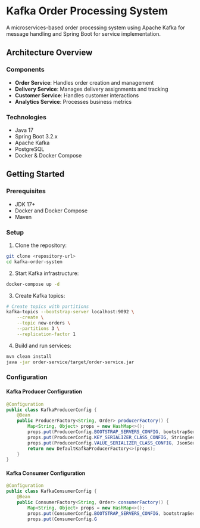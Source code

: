 # Kafka Order Processing System

A microservices-based order processing system using Apache Kafka for message handling and Spring Boot for service implementation.

## Architecture Overview

### Components
- **Order Service**: Handles order creation and management
- **Delivery Service**: Manages delivery assignments and tracking
- **Customer Service**: Handles customer interactions
- **Analytics Service**: Processes business metrics

### Technologies
- Java 17
- Spring Boot 3.2.x
- Apache Kafka
- PostgreSQL
- Docker & Docker Compose

## Getting Started

### Prerequisites
- JDK 17+
- Docker and Docker Compose
- Maven

### Setup

1. Clone the repository:
```bash
git clone <repository-url>
cd kafka-order-system
```

2. Start Kafka infrastructure:
```bash
docker-compose up -d
```

3. Create Kafka topics:
```bash
# Create topics with partitions
kafka-topics --bootstrap-server localhost:9092 \
    --create \
    --topic new-orders \
    --partitions 3 \
    --replication-factor 1
```

4. Build and run services:
```bash
mvn clean install
java -jar order-service/target/order-service.jar
```

### Configuration

#### Kafka Producer Configuration
```java
@Configuration
public class KafkaProducerConfig {
    @Bean
    public ProducerFactory<String, Order> producerFactory() {
        Map<String, Object> props = new HashMap<>();
        props.put(ProducerConfig.BOOTSTRAP_SERVERS_CONFIG, bootstrapServers);
        props.put(ProducerConfig.KEY_SERIALIZER_CLASS_CONFIG, StringSerializer.class);
        props.put(ProducerConfig.VALUE_SERIALIZER_CLASS_CONFIG, JsonSerializer.class);
        return new DefaultKafkaProducerFactory<>(props);
    }
}
```

#### Kafka Consumer Configuration
```java
@Configuration
public class KafkaConsumerConfig {
    @Bean
    public ConsumerFactory<String, Order> consumerFactory() {
        Map<String, Object> props = new HashMap<>();
        props.put(ConsumerConfig.BOOTSTRAP_SERVERS_CONFIG, bootstrapServers);
        props.put(ConsumerConfig.G